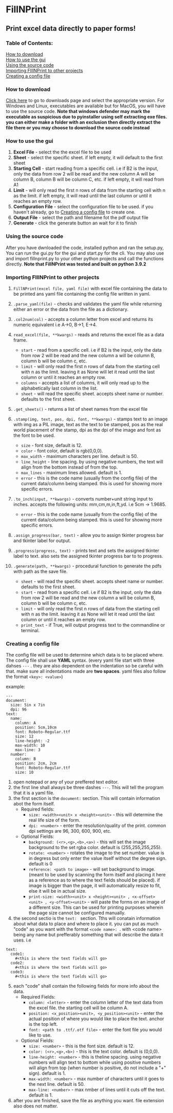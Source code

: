 # FillNPrint
## Print excel data directly to paper forms!    
### Table of Contents:  
[How to download](#how-to-download)  
[How to use the gui](#how-to-use-the-gui)  
[Using the source code](#using-the-source-code)  
[Importing FIllNPrint to other projects](#importing-fillnprint-to-other-projects)  
[Creating a config file](#creating-a-config-file)    


### How to download  
[Click here](https://github.com/IonAir1/fillnprint/releases/tag/v1.1.2) to go to downloads page and select the appropriate version.
For Windows and Linux, executables are available but for MacOS, you will have to use the source code.
**Note that windows defender may mark the executable as suspicious due to pyinstaller using self extracting exe files. you can either make a folder with an exclusion then directly extract the file there or you may choose to download the source code instead**    

### How to use the gui  
1. **Excel File** - select the the excel file to be used  
2. **Sheet** - select the specific sheet. if left empty, it will default to the first sheet  
3. **Starting Cell** - start reading from a specific cell. i.e if B2 is the input, only the data from row 2 will be read and the new column A will be column B, column B will be column C, etc. if left empty, it will read from A1  
4. **Limit** - will only read the first n rows of data from the starting cell with n as the limit. if left empty, it will read until the last column or until it reaches an empty row.  
5. **Configuration File** - select the configuration file to be used. if you haven't already, go to [Creating a config file](#creating-a-config-file) to create one.  
6. **Output File** - select the path and filename fot the pdf output file
7. **Generate** - click the generate button an wait for it to finish

### Using the source code
After you have dwnloaded the code, installed python and ran the setup.py, You can run the gui.py for the gui and start.py for the cli. You may also use and import fillnprint.py to your other python projects and call the functions directly. **Note that FillNPrint was tested and built on python 3.9.2**  

### Importing FIllNPrint to other projects  

1. `FillNPrint(excel file, yaml file)` with excel file containing the data to be printed ans yaml file containing the config file written in yaml.    

2. `.parse_yaml(file)` - checks and validates the yaml file while returning either an error or the data from the file as a dictionary.    

3. `.col2num(col)` - accepts a column letter from excel and returns its numeric equivalent i.e A->0, B->1, E->4.    

4. `read_excel(file, **kwargs)` - reads and returns the excel file as a data frame.
   - `start` - read from a specific cell. i.e if B2 is the input, only the data from row 2 will be read and the new column a will be column B, column b will be column c, etc.  
   - `limit` - will only read the first n rows of data from the starting cell with n as the limit. leaving it as None will let it read until the last column or until it reaches an empty row.  
   - `columns` - accepts a list of columns, it will only read up to the alphabetically last column in the list.  
   - `sheet` - will read the specific sheet. accepts sheet name or number. defaults to the first sheet.    
 
5. `.get_sheets()` - returns a list of sheet names from the excel file    

6. `.stamp(img, text, pos, dpi, font, **kwargs)` - stamps text to an image with img as a PIL image, text as the text to be stamped, pos as the real world placement of the stamp, dpi as the dpi of the image and font as the font to be used.  
   - `size` - font size, default is 12.  
   - `color` - font color, default is rgb(0,0,0).  
   - `max_width` - maximum characters per line. default is 50.  
   - `line_height` - line spacing. by using negative numbers, the text will align from the bottom instead of from the top.  
   - `max_lines` - maximum lines allowed. default is 1.  
   - `error` - this is the code name (usually from the config file) of the current data/column being stamped. this is used for showing more specific errors.    

7. `.to_inch(input, **kwargs)` - converts number+unit string input to inches. accepts the following units: mm,cm,m,in,ft,yd. i.e 5cm -> 1.9685.  
   - `error` - this is the code name (usually from the config file) of the current data/column being stamped. this is used for showing more specific errors.   

8. `.assign_progress(bar, text)` - allow you to assign tkinter progress bar and tkinter label for output.  

9. `.progress(progress, text)` - prints text and sets the assigned tkinter label to text. also sets the assigned tkinter progress bar to to progress.  

10. `.generate(path, **kwargs)` - procedural function to generate the pdfs with path as the save file.  
    - `sheet` - will read the specific sheet. accepts sheet name or number. defaults to the first sheet.    
    - `start` - read from a specific cell. i.e if B2 is the input, only the data from row 2 will be read and the new column a will be column B, column b will be column c, etc.  
    - `limit` - will only read the first n rows of data from the starting cell with n as the limit. leaving it as None will let it read until the last column or until it reaches an empty row.  
    - `print_text` - if True, will output progress text to the commandline or terminal.    
 
 ### Creating a config file  
The config file will be used to determine which data is to be placed where. The config file shall use **YAML** syntax. (every yaml file start with three dahses `---` . they are also dependent on the indentation so be careful with that. make sure all indentations made are **two spaces**. yaml files also follow the format `<key>: <value>`)  

example:  
```
---
document:
  size: 5in x 7in
  dpi: 96
text:
  name:
    column: A
    position: 5cm,10cm
    font: Roboto-Regular.ttf
    size: 12
    line-height: -2
    max-width: 10
    max-line: 3
  number:
    column: B
    position: 2cm, 2cm
    font: Roboto-Regular.ttf
    size: 10
```     

1. open notepad or any of your preffered text editor.    
2. the first line shall always be three dashes `---`. This will tell the program that it is a yaml file.    
3. the first section is the `document:` section. This will contain information abot the form itself.    
   - Required fields:  
     - `size: <width><unit> x <height><unit>` - this will determine the real life size of the form.  
     - `dpi: <number>` - enter the resolution/quality of the print. common dpi settings are 96, 300, 600, 900, etc.  
   - Optional Fields:  
     - `background: (<r>,<g>,<b>,<a>)` - this will set the image background to the set rgba color. default is (255,255,255,255).  
     - `rotate: <number>` - rotates the image to the set number. value is in degress but only enter the value itself without the degree sign. default is 0  
     - `reference: <path to image>` - will set background to image. (meant to be used by scanning the form itself and placing it here as a reference as to where the text fields should be placed). if image is bigger than the page, it will automatically resize to fit, else it will be in actual size.
     - `print-size: <width><unit> x <height><unit> , <x-offset><unit> , <y-offset><unit>` - will paste the forms on an image of a different size. This can be used for printing purposes wherein the page size cannot be configured manually.  
4. the second sectio is the `text: ` section. Tths will conatain information about what data to place and where to place it. you can put as much "code" as you want with the format `<code name>: `. with \<code name> being any name but prefferably something that will describe the data it uses. i.e  

```
text:
  code1:
    #<this is where the text fields will go>
  code2:
    #<this is where the text fields will go>
  code3:
    #<this is where the text fields will go>
```    

5. each "code" shall contain the following fields for more info about the data.
   - Required Fields:
     - `column: <letter>` - enter the column letter of the text data from the excel file. the starting cell will be column A.
     - `position: <x_position><unit>, <y_position><unit>` - enter the actual position of where you would like to place the text. anchor is the top left.
     - `font: <path to .ttf/.otf file>` - enter the font file you would like to use.
   - Optional Fields:
     - `size: <number>` - this is the font size. default is 12.
     - `color: (<r>,<g>,<b>)` - this is the text color. default is (0,0,0).
     - `line-height: <number>` - this is theline spacing. using negative numbers will align text to bottom while using positive numbers will align from top (when number is positive, do not include a "+" sign). default is 1.
     - `max-width: <number>` - max number of characters until it goes to the next line. default is 50.
     - `max-line: <number>` - max nmber of lines until it cuts off the text. default is 1.
6. after you are finished, save the file as anything you want. file extension also does not matter.



